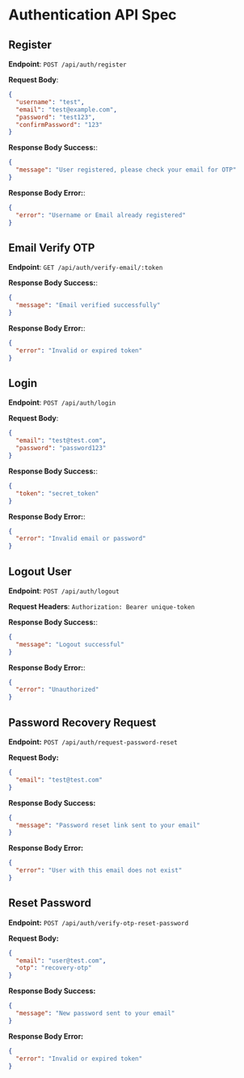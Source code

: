# Authentication API Spec

## Register

**Endpoint**: `POST /api/auth/register`

**Request Body**:

```json
{
  "username": "test",
  "email": "test@example.com",
  "password": "test123",
  "confirmPassword": "123"
}
```

**Response Body Success:**:

```json
{
  "message": "User registered, please check your email for OTP"
}
```

**Response Body Error:**:

```json
{
  "error": "Username or Email already registered"
}
```

## Email Verify OTP

**Endpoint**: `GET /api/auth/verify-email/:token`

**Response Body Success:**:

```json
{
  "message": "Email verified successfully"
}
```

**Response Body Error:**:

```json
{
  "error": "Invalid or expired token"
}
```

## Login

**Endpoint**: `POST /api/auth/login`

**Request Body**:

```json
{
  "email": "test@test.com",
  "password": "password123"
}
```

**Response Body Success:**:

```json
{
  "token": "secret_token"
}
```

**Response Body Error:**:

```json
{
  "error": "Invalid email or password"
}
```

## Logout User

**Endpoint**: `POST /api/auth/logout`

**Request Headers**: `Authorization: Bearer unique-token`

**Response Body Success:**:

```json
{
  "message": "Logout successful"
}
```

**Response Body Error:**:

```json
{
  "error": "Unauthorized"
}
```

## Password Recovery Request

**Endpoint:** `POST /api/auth/request-password-reset`

**Request Body:**

```json
{
  "email": "test@test.com"
}
```

**Response Body Success:**

```json
{
  "message": "Password reset link sent to your email"
}
```

**Response Body Error:**

```json
{
  "error": "User with this email does not exist"
}
```

## Reset Password

**Endpoint:** `POST /api/auth/verify-otp-reset-password`

**Request Body:**

```json
{
  "email": "user@test.com",
  "otp": "recovery-otp"
}
```

**Response Body Success:**

```json
{
  "message": "New password sent to your email"
}
```

**Response Body Error:**

```json
{
  "error": "Invalid or expired token"
}
```
